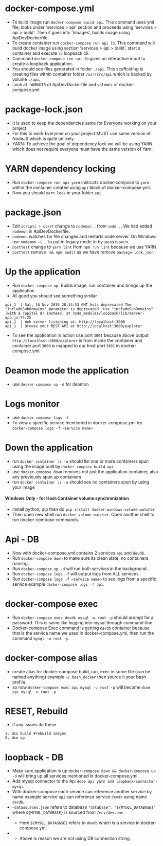 # docker-compose.yml
- To build image run `docker-compose build api`. This command uses yml file; looks under 'services > api' section and proceeds using 'services > api > build'. Then it goes into '/images', builds image using ApiDevDockerfile.
- To create container run `docker-compose run api lb`. This command will build docker image using section 'services > api > build', start a container and execute `lb` loopback cli.
- Command `docker-compose run api lb` gives an interactive input to create a loopback application. 
- You should see files generated in folder `./api`. This scaffolding is creating files within container folder `/usr/src/api` which is backed by volume `./api`.
- Look at ` WORKDIR` of ApiDevDockerfile and `volumes` of docker-compose.yml 
# package-lock.json
- It is used to keep the dependencies same for Everyone working on your project.
- For this to work Everyone on your project MUST use same version of NodeJS which is quite unlikely.
- YARN: To achieve the goal of dependency lock we will be using YARN which does not require everyone must have the same version of Yarn.
# YARN dependency locking
- Run `docker-compose run api yarn` instructs docker-compose to `yarn` within the container created using `api` block of docker-compose.yml.
- Now you should `yarn.lock` in your folder `api`
# package.json
- Edit `scripts > start` change to `nodemon .` from `node .`. We had added `nodemon` in ApiDevDockerfile.
- `nodemon` watches for file changes and restarts node server. On Windows use `nodemon -L .` to put in legacy mode to by-pass issues.
- `posttest` change to `yarn lint` from `npm run lint` because we use YARN.
- `posttest` remove ` && npm audit` as we have remove `package-lock.json`
# Up the application
- Run `docker-compose up`. Builds image, run container and brings up the application
- All good you should see something similar
```
api_1  | Sat, 16 Nov 2019 20:14:53 GMT hsts deprecated The "includeSubdomains" parameter is deprecated. Use "includeSubDomains" (with a capital D) instead. at node_modules/loopback/lib/server-app.js:74:25
api_1  | Web server listening at: http://localhost:3000
api_1  | Browse your REST API at http://localhost:3000/explorer
``` 
- To see the application in action use port `3001` because above output `http://localhost:3000/explorer` is from inside the container and container port `3000` is mapped to our host port `3001` in docker-compose.yml.
# Deamon mode the application
- use `docker-compose up -d` for deamon
# Logs monitor
- use `docker-compose logs -f`
- To view a specific service mentioned in docker-compose.yml try `docker-compose logs -f <service name>`
# Down the application
- run `docker container ls -a` should list one or more containers spun using the image built by `docker-compose build api`
- use `docker-compose down` removes not just the application container, also any previously spun up containers.
- run `docker container ls -a` should see no containers spun by using your image
#### Windows Only - for Host:Container volume synchronization
- Install python, pip then do `pip install docker-windows-volume-watcher`
- Then open new shell run `docker-volume-watcher`. Open another shell to run docker-compose commands.

# Api - DB
- Now with docker-compose.yml contains 2 services `api` and `devdb`.
- Run `docker-compose down` to make sure its clean slate, no containers running.
- Run `docker-compose up -d` will run both services in the background.
- Run `docker-compose logs -f` will output logs from ALL services.
- Run `docker-compose logs -f <service name>` to see logs from a specific service example `docker-compose logs -f api`.

# docker-compose exec
- Run `docker-compose exec devdb mysql -u root -p` should prompt for a password. This is same like logging into mysql through command-line.
- Docker-compose Exec command is getting `devdb` container because that is the service name we used in docker-compose.yml, then run the command `mysql -u root -p`.

# docker-compose alias
- create alias for docker-compose build, run, exec in some file (can be named anything) example `~/.bash_docker` then source it your bash profile.
- so now `docker-compose exec api mysql -u root -p` will become `dcoe api mysql -u root -p`

# RESET, Rebuild
- if any issues do these
```
1. dco build #rebuild images
2. dco up
```
# loopback - DB
- Make sure application is up `docker-compose down && docker-compose up -d` will bring up all services mentioned in docker-compose.yml.
- Add mysql connector to the Api `dcoe api yarn add loopback-connector-mysql`.
- With docker-compose each service can reference another service by name example service `api` can  reference service `devdb` using name `devdb`.
- -`datasources.json` refers to database `"database": "${MYSQL_DATABASE}"` where `${MYSQL_DATABASE}` is sourced from `/env/dev.env`
- - Here `${MYSQL_DATABASE}` refers to `devdb` which is a service in docker-compose.yml
- - Above is reason we are not using DB connection string.
  

